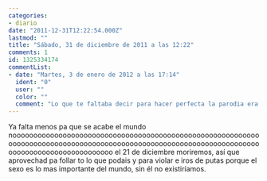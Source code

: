 ```yaml
---
categories:
- diario
date: "2011-12-31T12:22:54.000Z"
lastmod: ""
title: "Sábado, 31 de diciembre de 2011 a las 12:22"
comments: 1
id: 1325334174
commentList:
- date: "Martes, 3 de enero de 2012 a las 17:14"
  ident: "0"
  user: ""
  color: ""
  comment: "Lo que te faltaba decir para hacer perfecta la parodia era carpe diem xd"
---
```


Ya falta menos pa que se acabe el mundo noooooooooooooooooooooooooooooooooooooooooooooooooooooooooooooooooooooooooooooooooooooooooooooooooooooooooooooooooooooooooooooooooooooooooooooooo el 21 de diciembre moriremos, así que aprovechad pa follar to lo que podais y para violar e iros de putas porque el sexo es lo mas importante del mundo, sin él no existiríamos.